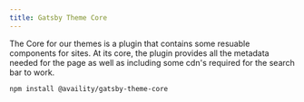 ```yaml
---
title: Gatsby Theme Core
---
```


The Core for our themes is a plugin that contains some resuable components for sites. At its core, the plugin provides all the metadata needed for the page as well as including some cdn's required for the search bar to work.

```bash
npm install @availity/gatsby-theme-core
```

